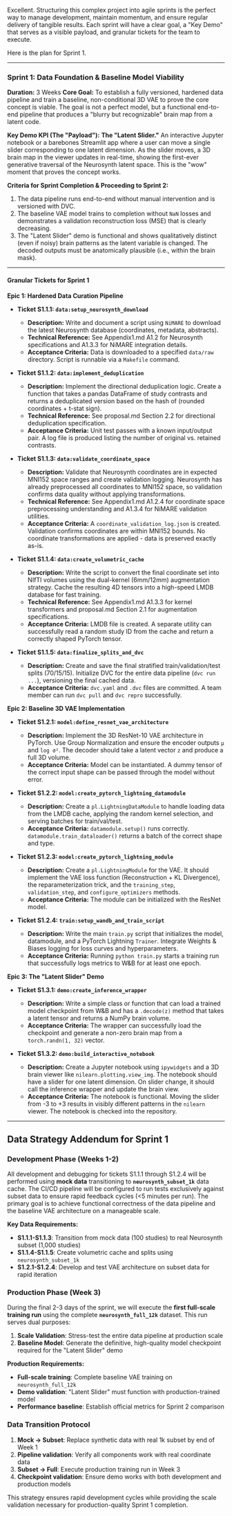 Excellent. Structuring this complex project into agile sprints is the perfect way to manage development, maintain momentum, and ensure regular delivery of tangible results. Each sprint will have a clear goal, a "Key Demo" that serves as a visible payload, and granular tickets for the team to execute.

Here is the plan for Sprint 1.

---

### **Sprint 1: Data Foundation & Baseline Model Viability**

**Duration:** 3 Weeks
**Core Goal:** To establish a fully versioned, hardened data pipeline and train a baseline, non-conditional 3D VAE to prove the core concept is viable. The goal is not a perfect model, but a functional end-to-end pipeline that produces a "blurry but recognizable" brain map from a latent code.

**Key Demo KPI (The "Payload"):** **The "Latent Slider."** An interactive Jupyter notebook or a barebones Streamlit app where a user can move a single slider corresponding to one latent dimension. As the slider moves, a 3D brain map in the viewer updates in real-time, showing the first-ever generative traversal of the Neurosynth latent space. This is the "wow" moment that proves the concept works.

**Criteria for Sprint Completion & Proceeding to Sprint 2:**
1.  The data pipeline runs end-to-end without manual intervention and is versioned with DVC.
2.  The baseline VAE model trains to completion without `NaN` losses and demonstrates a validation reconstruction loss (MSE) that is clearly decreasing.
3.  The "Latent Slider" demo is functional and shows qualitatively distinct (even if noisy) brain patterns as the latent variable is changed. The decoded outputs must be anatomically plausible (i.e., within the brain mask).

---

#### **Granular Tickets for Sprint 1**

**Epic 1: Hardened Data Curation Pipeline**

*   **Ticket S1.1.1: `data:setup_neurosynth_download`**
    *   **Description:** Write and document a script using `NiMARE` to download the latest Neurosynth database (coordinates, metadata, abstracts).
    *   **Technical Reference:** See Appendix1.md A1.2 for Neurosynth specifications and A1.3.3 for NiMARE integration details.
    *   **Acceptance Criteria:** Data is downloaded to a specified `data/raw` directory. Script is runnable via a `Makefile` command.

*   **Ticket S1.1.2: `data:implement_deduplication`**
    *   **Description:** Implement the directional deduplication logic. Create a function that takes a pandas DataFrame of study contrasts and returns a deduplicated version based on the hash of (rounded coordinates + t-stat sign).
    *   **Technical Reference:** See proposal.md Section 2.2 for directional deduplication specification.
    *   **Acceptance Criteria:** Unit test passes with a known input/output pair. A log file is produced listing the number of original vs. retained contrasts.

*   **Ticket S1.1.3: `data:validate_coordinate_space`**
    *   **Description:** Validate that Neurosynth coordinates are in expected MNI152 space ranges and create validation logging. Neurosynth has already preprocessed all coordinates to MNI152 space, so validation confirms data quality without applying transformations.
    *   **Technical Reference:** See Appendix1.md A1.2.4 for coordinate space preprocessing understanding and A1.3.4 for NiMARE validation utilities.
    *   **Acceptance Criteria:** A `coordinate_validation_log.json` is created. Validation confirms coordinates are within MNI152 bounds. No coordinate transformations are applied - data is preserved exactly as-is.

*   **Ticket S1.1.4: `data:create_volumetric_cache`**
    *   **Description:** Write the script to convert the final coordinate set into NIfTI volumes using the dual-kernel (6mm/12mm) augmentation strategy. Cache the resulting 4D tensors into a high-speed LMDB database for fast training.
    *   **Technical Reference:** See Appendix1.md A1.3.3 for kernel transformers and proposal.md Section 2.1 for augmentation specifications.
    *   **Acceptance Criteria:** LMDB file is created. A separate utility can successfully read a random study ID from the cache and return a correctly shaped PyTorch tensor.

*   **Ticket S1.1.5: `data:finalize_splits_and_dvc`**
    *   **Description:** Create and save the final stratified train/validation/test splits (70/15/15). Initialize DVC for the entire data pipeline (`dvc run ...`), versioning the final cached data.
    *   **Acceptance Criteria:** `dvc.yaml` and `.dvc` files are committed. A team member can run `dvc pull` and `dvc repro` successfully.

**Epic 2: Baseline 3D VAE Implementation**

*   **Ticket S1.2.1: `model:define_resnet_vae_architecture`**
    *   **Description:** Implement the 3D ResNet-10 VAE architecture in PyTorch. Use Group Normalization and ensure the encoder outputs `μ` and `log σ²`. The decoder should take a latent vector `z` and produce a full 3D volume.
    *   **Acceptance Criteria:** Model can be instantiated. A dummy tensor of the correct input shape can be passed through the model without error.

*   **Ticket S1.2.2: `model:create_pytorch_lightning_datamodule`**
    *   **Description:** Create a `pl.LightningDataModule` to handle loading data from the LMDB cache, applying the random kernel selection, and serving batches for train/val/test.
    *   **Acceptance Criteria:** `datamodule.setup()` runs correctly. `datamodule.train_dataloader()` returns a batch of the correct shape and type.

*   **Ticket S1.2.3: `model:create_pytorch_lightning_module`**
    *   **Description:** Create a `pl.LightningModule` for the VAE. It should implement the VAE loss function (Reconstruction + KL Divergence), the reparameterization trick, and the `training_step`, `validation_step`, and `configure_optimizers` methods.
    *   **Acceptance Criteria:** The module can be initialized with the ResNet model.

*   **Ticket S1.2.4: `train:setup_wandb_and_train_script`**
    *   **Description:** Write the main `train.py` script that initializes the model, datamodule, and a PyTorch Lightning `Trainer`. Integrate Weights & Biases logging for loss curves and hyperparameters.
    *   **Acceptance Criteria:** Running `python train.py` starts a training run that successfully logs metrics to W&B for at least one epoch.

**Epic 3: The "Latent Slider" Demo**

*   **Ticket S1.3.1: `demo:create_inference_wrapper`**
    *   **Description:** Write a simple class or function that can load a trained model checkpoint from W&B and has a `.decode(z)` method that takes a latent tensor and returns a NumPy brain volume.
    *   **Acceptance Criteria:** The wrapper can successfully load the checkpoint and generate a non-zero brain map from a `torch.randn(1, 32)` vector.

*   **Ticket S1.3.2: `demo:build_interactive_notebook`**
    *   **Description:** Create a Jupyter notebook using `ipywidgets` and a 3D brain viewer like `nilearn.plotting.view_img`. The notebook should have a slider for one latent dimension. On slider change, it should call the inference wrapper and update the brain view.
    *   **Acceptance Criteria:** The notebook is functional. Moving the slider from -3 to +3 results in visibly different patterns in the `nilearn` viewer. The notebook is checked into the repository.

---

## **Data Strategy Addendum for Sprint 1**

### **Development Phase (Weeks 1-2)**
All development and debugging for tickets S1.1.1 through S1.2.4 will be performed using **mock data** transitioning to **`neurosynth_subset_1k`** data cache. The CI/CD pipeline will be configured to run tests exclusively against subset data to ensure rapid feedback cycles (<5 minutes per run). The primary goal is to achieve functional correctness of the data pipeline and the baseline VAE architecture on a manageable scale.

**Key Data Requirements:**
- **S1.1.1-S1.1.3**: Transition from mock data (100 studies) to real Neurosynth subset (1,000 studies)
- **S1.1.4-S1.1.5**: Create volumetric cache and splits using `neurosynth_subset_1k`
- **S1.2.1-S1.2.4**: Develop and test VAE architecture on subset data for rapid iteration

### **Production Phase (Week 3)**
During the final 2-3 days of the sprint, we will execute the **first full-scale training run** using the complete **`neurosynth_full_12k`** dataset. This run serves dual purposes:
1. **Scale Validation**: Stress-test the entire data pipeline at production scale
2. **Baseline Model**: Generate the definitive, high-quality model checkpoint required for the "Latent Slider" demo

**Production Requirements:**
- **Full-scale training**: Complete baseline VAE training on `neurosynth_full_12k`
- **Demo validation**: "Latent Slider" must function with production-trained model
- **Performance baseline**: Establish official metrics for Sprint 2 comparison

### **Data Transition Protocol**
1. **Mock → Subset**: Replace synthetic data with real 1k subset by end of Week 1
2. **Pipeline validation**: Verify all components work with real coordinate data
3. **Subset → Full**: Execute production training run in Week 3
4. **Checkpoint validation**: Ensure demo works with both development and production models

This strategy ensures rapid development cycles while providing the scale validation necessary for production-quality Sprint 1 completion.